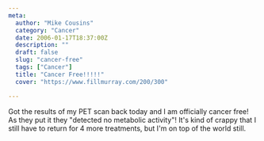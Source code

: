 ```yaml
---
meta:
  author: "Mike Cousins"
  category: "Cancer"
  date: 2006-01-17T18:37:00Z
  description: ""
  draft: false
  slug: "cancer-free"
  tags: ["Cancer"]
  title: "Cancer Free!!!!!"
  cover: "https://www.fillmurray.com/200/300"

---
```


Got the results of my PET scan back today and I am officially cancer free! As
they put it they "detected no metabolic activity"! It's kind of crappy that I
still have to return for 4 more treatments, but I'm on top of the world still.
